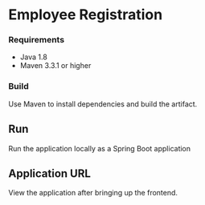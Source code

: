 # Employee Registration


### Requirements
* Java 1.8
* Maven 3.3.1 or higher
  
### Build
Use Maven to install dependencies and build the artifact.

## Run
Run the application locally as a Spring Boot application

## Application URL
View the application after bringing up the frontend. 


